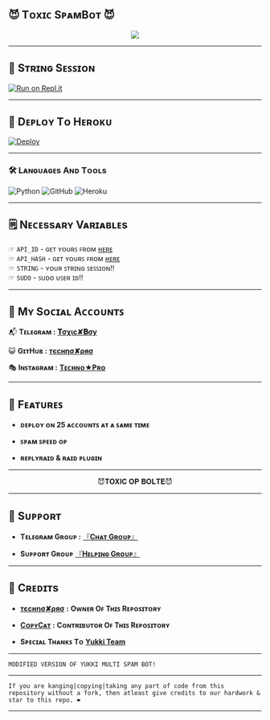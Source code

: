 ## 😈 Tᴏxɪᴄ SᴘᴀᴍBᴏᴛ 😈 

<p align="center">
  <img src="https://telegra.ph/file/d8e19ed588fcc7f0050e2.jpg">
</p>

----------------------

## 🤖 Sᴛʀɪɴɢ Sᴇꜱꜱɪᴏɴ

[![Run on Repl.it](https://repl.it/badge/github/YukkiBot/YukkiSpamBot)](https://replit.com/@TitanOPX/ToXiCxD#main.py)

----------------------

## 🚀 Dᴇᴘʟᴏʏ Tᴏ Hᴇʀᴏᴋᴜ 

[![Deploy](https://www.herokucdn.com/deploy/button.svg)](https://dashboard.heroku.com/new?template=https://github.com/Titan-OP/TOXIC-SPAM)

----------------------

### 🛠️ Lᴀɴɢᴜᴀɢᴇs Aɴᴅ Tᴏᴏʟs

  ![Python](https://img.shields.io/badge/Python-3776AB?style=for-the-badge&logo=python&logoColor=white)
  ![GitHub](https://img.shields.io/badge/GitHub-100000?style=for-the-badge&logo=github&logoColor=white)
  ![Heroku](https://img.shields.io/badge/Heroku-430098?style=for-the-badge&logo=heroku&logoColor=white)

----------------------

## 🗒️ Nᴇᴄᴇssᴀʀʏ Vᴀʀɪᴀʙʟᴇs

☞ `API_ID` - ɢᴇᴛ ʏᴏᴜʀꜱ ꜰʀᴏᴍ [ʜᴇʀᴇ](https://my.telegram.org/)<br>
☞ `API_HASH` - ɢᴇᴛ ʏᴏᴜʀꜱ ꜰʀᴏᴍ [ʜᴇʀᴇ](https://my.telegram.org/)<br>
☞ `STRING` - ʏᴏᴜʀ ꜱᴛʀɪɴɢ ꜱᴇꜱꜱɪᴏɴ!!<br>
☞ `SUDO` - ꜱᴜᴅᴏ ᴜꜱᴇʀ ɪᴅ!!<br>

----------------------

## 👥 Mʏ Sᴏᴄɪᴀʟ Aᴄᴄᴏᴜɴᴛꜱ

📬 **Tᴇʟᴇɢʀᴀᴍ   :** [**𝐓σχιc✘𝐁σу**](https://t.me/ToxicBoyxD) 



😺 **GɪᴛHᴜʙ     :** [**тєcнησ✘ρяσ**](https://GitHub.com/Titan-OP) 



🎭 **Iɴꜱᴛᴀɢʀᴀᴍ  :** [**Tᴇᴄʜɴᴏ★Pʀᴏ**](https://instagram.com/miraculous_tech?utm_medium=copy_link) 

----------------------

## 📍 Fᴇᴀᴛᴜʀᴇꜱ

   - **ᴅᴇᴘʟᴏʏ ᴏɴ 25 ᴀᴄᴄᴏᴜɴᴛꜱ ᴀᴛ ᴀ ꜱᴀᴍᴇ ᴛɪᴍᴇ**

   - **ꜱᴘᴀᴍ ꜱᴘᴇᴇᴅ ᴏᴘ**

   - **ʀᴇᴘʟʏʀᴀɪᴅ & ʀᴀɪᴅ ᴘʟᴜɢɪɴ**

----------------------

<p align="center">
😈𝐓𝐎𝐗𝐈𝐂 𝐎𝐏 𝐁𝐎𝐋𝐓𝐄😈
</p>

----------------------
  
## 👮 Sᴜᴘᴘᴏʀᴛ

  - **Tᴇʟᴇɢʀᴀᴍ Gʀᴏᴜᴘ :** [『**Cʜᴀᴛ Gʀᴏᴜᴘ**』 ](https://t.me/naughty_stud_ents)
   
  - **Sᴜᴘᴘᴏʀᴛ Gʀᴏᴜᴘ** [『**Hᴇʟᴘɪɴɢ Gʀᴏᴜᴘ**』](https://t.me/ToxicSpamxD)

----------------------

## 🎀 Cʀᴇᴅɪᴛs

   -  [**тєcнησ✘ρяσ**](https://GitHub.com/Titan-OP) **:** **Oᴡɴᴇʀ Oꜰ Tʜɪꜱ Rᴇᴘᴏꜱɪᴛᴏʀʏ**

   - [**CᴏᴘʏCᴀᴛ**](https://GitHub.com/Copycat-izz-opp) **:** **Cᴏɴᴛʀɪʙᴜᴛᴏʀ Oꜰ Tʜɪꜱ Rᴇᴘᴏꜱɪᴛᴏʀʏ**

   -  **Sᴘᴇᴄɪᴀʟ Tʜᴀɴᴋꜱ Tᴏ** [**Yukki Team**](https://t.me/officialyukki)
---------
```
MODIFIED VERSION OF YUKKI MULTI SPAM BOT!
```
--------
```
If you are kanging|copying|taking any part of code from this repository without a fork, then atleast give credits to our hardwork & star to this repo. ❤️
```
--------

